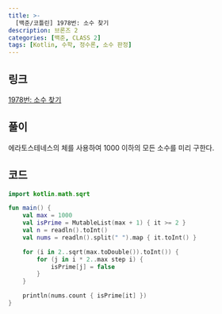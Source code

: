 ```yaml
---
title: >-
  [백준/코틀린] 1978번: 소수 찾기
description: 브론즈 2
categories: [백준, CLASS 2]
tags: [Kotlin, 수학, 정수론, 소수 판정]
---
```


## 링크
[1978번: 소수 찾기](https://www.acmicpc.net/problem/1978)

## 풀이
<span class="txt_bg">에라토스테네스의 체</span>를 사용하여 1000 이하의 모든 소수를 미리 구한다.

## 코드
```kotlin
import kotlin.math.sqrt

fun main() {
    val max = 1000
    val isPrime = MutableList(max + 1) { it >= 2 }
    val n = readln().toInt()
    val nums = readln().split(" ").map { it.toInt() }

    for (i in 2..sqrt(max.toDouble()).toInt()) {
        for (j in i * 2..max step i) {
            isPrime[j] = false
        }
    }

    println(nums.count { isPrime[it] })
}


```
